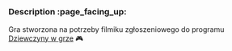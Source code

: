 <h2></h2>
<h3>Description :page_facing_up:</h3>

Gra stworzona na potrzeby filmiku zgłoszeniowego do programu [Dziewczyny w grze](https://dziewczynywgrze.pl/) :video_game:
